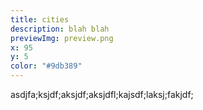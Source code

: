 ```yaml
---
title: cities
description: blah blah
previewImg: preview.png
x: 95
y: 5
color: "#9db389"
---
```

asdjfa;ksjdf;aksjdf;aksjdfl;kajsdf;laksj;fakjdf;